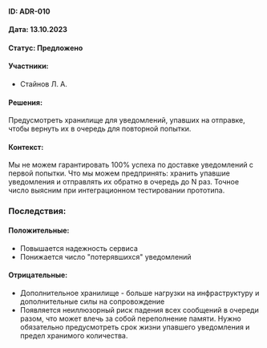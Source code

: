 #### ID: ADR-010

#### Дата: 13.10.2023

#### Статус: Предложено

#### Участники:
* Стайнов Л. А.

#### Решения:
Предусмотреть хранилище для уведомлений, упавших на отправке, чтобы вернуть их в очередь для повторной попытки.

#### Контекст:
Мы не можем гарантировать 100% успеха по доставке уведомлений с первой попытки. Что мы можем предпринять: хранить упавшие уведомления и отправлять их обратно в очередь до N раз. Точное число выясним при интеграционном тестировании прототипа. 

### Последствия:
#### Положительные:
- Повышается надежность сервиса
- Понижается число "потерявшихся" уведомлений
#### Отрицательные:
- Дополнительное хранилище - больше нагрузки на инфраструктуру и дополнительные силы на сопровождение
- Появляется неиллюзорный риск падения всех сообщений в очереди разом, что может влечь за собой переполнение памяти. Нужно обязательно предусмотреть срок жизни упавшего уведомления и предел хранимого количества.